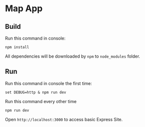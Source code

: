 Map App
==================

Build
-----

Run this command in console:

```
npm install
```

All dependencies will be downloaded by `npm` to `node_modules` folder.

Run
---

Run this command in console the first time:

```
set DEBUG=http & npm run dev 
```

Run this command every other time

```
npm run dev 
```

Open `http://localhost:3000` to access basic Express Site.
